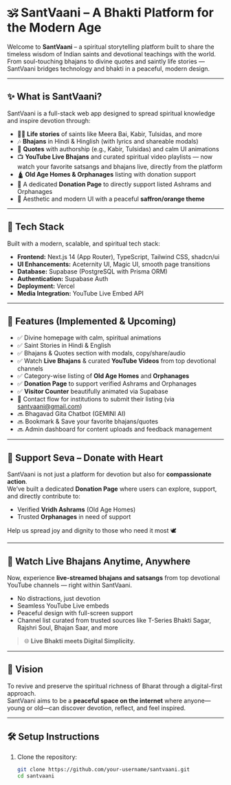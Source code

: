 # 🕉️ SantVaani – A Bhakti Platform for the Modern Age

Welcome to **SantVaani** – a spiritual storytelling platform built to share the timeless wisdom of Indian saints and devotional teachings with the world.  
From soul-touching bhajans to divine quotes and saintly life stories — SantVaani bridges technology and bhakti in a peaceful, modern design.

---

## ✨ What is SantVaani?

SantVaani is a full-stack web app designed to spread spiritual knowledge and inspire devotion through:

- 🧘‍♂️ **Life stories** of saints like Meera Bai, Kabir, Tulsidas, and more  
- 🎶 **Bhajans** in Hindi & Hinglish (with lyrics and shareable modals)  
- 💬 **Quotes** with authorship (e.g., Kabir, Tulsidas) and calm UI animations  
- 📺 **YouTube Live Bhajans** and curated spiritual video playlists — now watch your favorite satsangs and bhajans live, directly from the platform  
- 🛕 **Old Age Homes & Orphanages** listing with donation support  
- 💝 A dedicated **Donation Page** to directly support listed Ashrams and Orphanages  
- 🌅 Aesthetic and modern UI with a peaceful **saffron/orange theme**

---

## 🔧 Tech Stack

Built with a modern, scalable, and spiritual tech stack:

- **Frontend:** Next.js 14 (App Router), TypeScript, Tailwind CSS, shadcn/ui  
- **UI Enhancements:** Aceternity UI, Magic UI, smooth page transitions  
- **Database:** Supabase (PostgreSQL with Prisma ORM)  
- **Authentication:** Supabase Auth  
- **Deployment:** Vercel  
- **Media Integration:** YouTube Live Embed API

---

## 📌 Features (Implemented & Upcoming)

- ✅ Divine homepage with calm, spiritual animations  
- ✅ Saint Stories in Hindi & English  
- ✅ Bhajans & Quotes section with modals, copy/share/audio  
- ✅ Watch **Live Bhajans** & curated **YouTube Videos** from top devotional channels  
- ✅ Category-wise listing of **Old Age Homes** and **Orphanages**  
- ✅ **Donation Page** to support verified Ashrams and Orphanages  
- ✅ **Visitor Counter** beautifully animated via Supabase  
- 🔄 Contact flow for institutions to submit their listing (via santvaani@gmail.com)  
- 🔜 Bhagavad Gita Chatbot (GEMINI AI)  
- 🔜 Bookmark & Save your favorite bhajans/quotes  
- 🔜 Admin dashboard for content uploads and feedback management  

---

## 💝 Support Seva – Donate with Heart

SantVaani is not just a platform for devotion but also for **compassionate action**.  
We’ve built a dedicated **Donation Page** where users can explore, support, and directly contribute to:

- Verified **Vridh Ashrams** (Old Age Homes)  
- Trusted **Orphanages** in need of support  

Help us spread joy and dignity to those who need it most 🕊️

---

## 🎥 Watch Live Bhajans Anytime, Anywhere

Now, experience **live-streamed bhajans and satsangs** from top devotional YouTube channels — right within SantVaani.

- No distractions, just devotion
- Seamless YouTube Live embeds
- Peaceful design with full-screen support
- Channel list curated from trusted sources like T-Series Bhakti Sagar, Rajshri Soul, Bhajan Saar, and more

> 🌐 **Live Bhakti meets Digital Simplicity.**

---

## 🎯 Vision

To revive and preserve the spiritual richness of Bharat through a digital-first approach.  
SantVaani aims to be a **peaceful space on the internet** where anyone—young or old—can discover devotion, reflect, and feel inspired.

---

## 🛠️ Setup Instructions

1. Clone the repository:
   ```bash
   git clone https://github.com/your-username/santvaani.git
   cd santvaani

